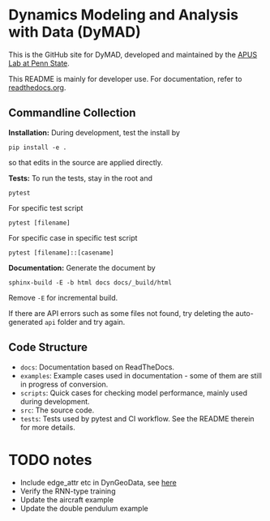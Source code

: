 # Dynamics Modeling and Analysis with Data (DyMAD)

This is the GitHub site for DyMAD, developed and maintained by the [APUS Lab at Penn State](https://apus-lab.github.io/).

This README is mainly for developer use.  For documentation, refer to [readthedocs.org](https://dymad.readthedocs.org).

## Commandline Collection

**Installation:** During development, test the install by
```
pip install -e .
```
so that edits in the source are applied directly.

**Tests:** To run the tests, stay in the root and
```
pytest
```
For specific test script
```
pytest [filename]
```
For specific case in specific test script
```
pytest [filename]::[casename]
```

**Documentation:** Generate the document by
```
sphinx-build -E -b html docs docs/_build/html
```
Remove `-E` for incremental build.

If there are API errors such as some files not found, try deleting the auto-generated `api` folder and try again.

## Code Structure

- `docs`: Documentation based on ReadTheDocs.
- `examples`: Example cases used in documentation - some of them are still in progress of conversion.
- `scripts`: Quick cases for checking model performance, mainly used during development.
- `src`: The source code.
- `tests`: Tests used by pytest and CI workflow.  See the README therein for more details.

# TODO notes

- Include edge_attr etc in DynGeoData, see [here](https://pytorch-geometric.readthedocs.io/en/latest/cheatsheet/gnn_cheatsheet.html)
- Verify the RNN-type training
- Update the aircraft example
- Update the double pendulum example
